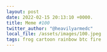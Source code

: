 ```yaml
---
layout: post
date: 2022-02-15 20:13:10 +0000.
title: Meme #100
twitter_author: "@heavilyarmedc"
local_file: /assets/images/100.jpeg
tags: frog cartoon rainbow btc fire
---
```

